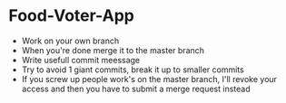 # Food-Voter-App

* Work on your own branch
* When you're done merge it to the master branch
* Write usefull commit meessage
* Try to avoid 1 giant commits, break it up to smaller commits
* If you screw up people work's on the master branch, I'll revoke your access and then you have to submit a merge request instead
